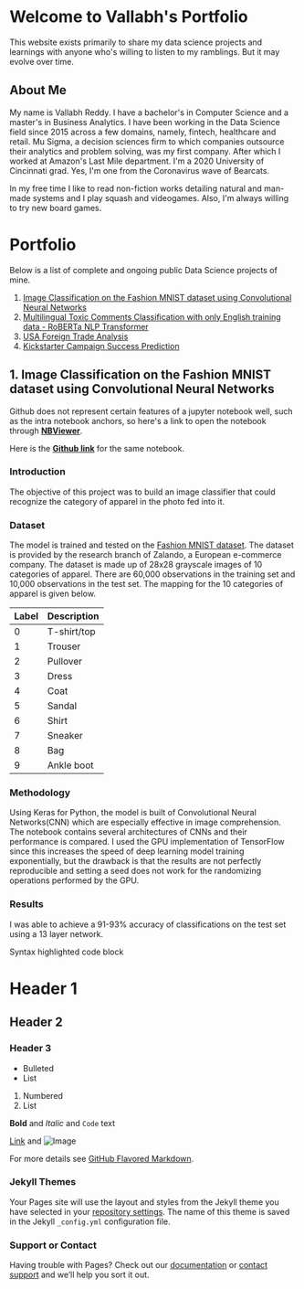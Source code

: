 # Welcome to Vallabh's Portfolio

This website exists primarily to share my data science projects and learnings with anyone who's willing to listen to my ramblings. But it may evolve over time.

## About Me

My name is Vallabh Reddy. I have a bachelor's in Computer Science and a master's in Business Analytics. I have been working in the Data Science field since 2015 across a few domains, namely, fintech, healthcare and retail. Mu Sigma, a decision sciences firm to which companies outsource their analytics and problem solving, was my first company. After which I worked at Amazon's Last Mile department. I'm a 2020 University of Cincinnati grad. Yes, I'm one from the Coronavirus wave of Bearcats.

In my free time I like to read non-fiction works detailing natural and man-made systems and I play squash and videogames. Also, I'm always willing to try new board games.

# Portfolio
Below is a list of complete and ongoing public Data Science projects of mine. 

1. [Image Classification on the Fashion MNIST dataset using Convolutional Neural Networks](#fashion_MNIST)
2. [Multilingual Toxic Comments Classification with only English training data - RoBERTa NLP Transformer](#multilingual_RoBERTa)
3. [USA Foreign Trade Analysis](#US_trade_analysis)
4. [Kickstarter Campaign Success Prediction](#Kickstarter)


 
## 1. Image Classification on the Fashion MNIST dataset using Convolutional Neural Networks <a name = 'fashion_MNIST'></a>

Github does not represent certain features of a jupyter notebook well, such as the intra notebook anchors, so here's a link to open the notebook through **[NBViewer](https://nbviewer.jupyter.org/github/VallabhReddy/Image-Classification-Fashion-MNIST-CNN/blob/master/Fashion%20MNIST%20Image%20Classification.ipynb)**.

Here is the **[Github link](https://github.com/VallabhReddy/Image-Classification-Fashion-MNIST-CNN/blob/master/Fashion%20MNIST%20Image%20Classification.ipynb)** for the same notebook.

### Introduction
The objective of this project was to build an image classifier that could recognize the category of apparel in the photo fed into it.

### Dataset
The model is trained and tested on the [Fashion MNIST dataset](https://github.com/zalandoresearch/fashion-mnist). The dataset is provided by the research branch of Zalando, a European e-commerce company. The dataset is made up of 28x28 grayscale images of 10 categories of apparel. There are 60,000 observations in the training set and 10,000 observations in the test set. The mapping for the 10 categories of apparel is given below.

<table>
<thead>
<tr>
<th>Label</th>
<th>Description</th>
</tr>
</thead>
<tbody>
<tr>
<td>0</td>
<td>T-shirt/top</td>
</tr>
<tr>
<td>1</td>
<td>Trouser</td>
</tr>
<tr>
<td>2</td>
<td>Pullover</td>
</tr>
<tr>
<td>3</td>
<td>Dress</td>
</tr>
<tr>
<td>4</td>
<td>Coat</td>
</tr>
<tr>
<td>5</td>
<td>Sandal</td>
</tr>
<tr>
<td>6</td>
<td>Shirt</td>
</tr>
<tr>
<td>7</td>
<td>Sneaker</td>
</tr>
<tr>
<td>8</td>
<td>Bag</td>
</tr>
<tr>
<td>9</td>
<td>Ankle boot</td>
</tr>
</tbody>
</table>

### Methodology
Using Keras for Python, the model is built of Convolutional Neural Networks(CNN) which are especially effective in image comprehension. The notebook contains several architectures of CNNs and their performance is compared. I used the GPU implementation of TensorFlow since this increases the speed of deep learning model training exponentially, but the drawback is that the results are not perfectly reproducible and setting a seed does not work for the randomizing operations performed by the GPU.

### Results
I was able to achieve a 91-93% accuracy of classifications on the test set using a 13 layer network.

Syntax highlighted code block

# Header 1
## Header 2
### Header 3

- Bulleted
- List

1. Numbered
2. List

**Bold** and _Italic_ and `Code` text

[Link](url) and ![Image](src)


For more details see [GitHub Flavored Markdown](https://guides.github.com/features/mastering-markdown/).

### Jekyll Themes

Your Pages site will use the layout and styles from the Jekyll theme you have selected in your [repository settings](https://github.com/VallabhReddy/Data-Science-Portfolio---Vallabh-Reddy/settings). The name of this theme is saved in the Jekyll `_config.yml` configuration file.

### Support or Contact

Having trouble with Pages? Check out our [documentation](https://help.github.com/categories/github-pages-basics/) or [contact support](https://github.com/contact) and we’ll help you sort it out.
